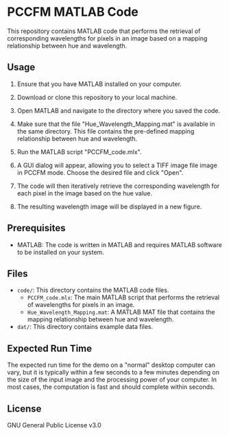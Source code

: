 # PCCFM MATLAB Code 

This repository contains MATLAB code that performs the retrieval of corresponding wavelengths for pixels in an image based on a mapping relationship between hue and wavelength.

## Usage

1. Ensure that you have MATLAB installed on your computer.

2. Download or clone this repository to your local machine.

3. Open MATLAB and navigate to the directory where you saved the code.

4. Make sure that the file "Hue_Wavelength_Mapping.mat" is available in the same directory. This file contains the pre-defined mapping relationship between hue and wavelength.

5. Run the MATLAB script "PCCFM_code.mlx".

6. A GUI dialog will appear, allowing you to select a TIFF image file image in PCCFM mode. Choose the desired file and click "Open".

7. The code will then iteratively retrieve the corresponding wavelength for each pixel in the image based on the hue value.

8. The resulting wavelength image will be displayed in a new figure.

## Prerequisites

- MATLAB: The code is written in MATLAB and requires MATLAB software to be installed on your system.

## Files
- `code/`: This directory contains the MATLAB code files.
  - `PCCFM_code.mlx`: The main MATLAB script that performs the retrieval of wavelengths for pixels in an image.
  - `Hue_Wavelength_Mapping.mat`: A MATLAB MAT file that contains the mapping relationship between hue and wavelength.
- `dat/`: This directory contains example data files.
  
## Expected Run Time

The expected run time for the demo on a "normal" desktop computer can vary, but it is typically within a few seconds to a few minutes depending on the size of the input image and the processing power of your computer. In most cases, the computation is fast and should complete within seconds.

## License

GNU General Public License v3.0
